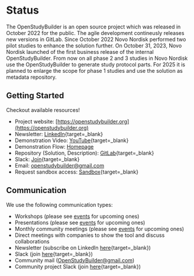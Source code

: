 # Status

The OpenStudyBuilder is an open source project which was released in October 2022 for the public. The agile development contineusly releases new versions in GitLab. Since October 2022 Novo Nordisk performed two pilot studies to enhance the solution further. On October 31, 2023, Novo Nordisk launched of the first business release of the internal OpenStudyBuilder. From now on all phase 2 and 3 studies in Novo Nordisk use the OpenStudyBuilder to generate study protocol parts. For 2025 it is planned to enlarge the scope for phase 1 studies and use the solution as metadata repository.

## Getting Started

Checkout available resources!

- Project website: [https://openstudybuilder.org](https://openstudybuilder.org)
- Newsletter: [LinkedIn](https://www.linkedin.com/newsletters/openstudybuilder-6990328054849916928/){target=_blank}
- Demonstration Video: [YouTube](https://youtu.be/dL5CY0BwfEs){target=_blank}
- Demonstration Flow: [Homepage](./info_demo.md)
- Repository (Solution, Description): [GitLab](https://gitlab.com/Novo-Nordisk/nn-public/openstudybuilder){target=_blank}
- Slack: [Join](https://join.slack.com/t/openstudybuilder/shared_invite/zt-19mtauzic-Jvrhtmy7hGstgyiIvB1Wsw){target=_blank}
- Email: [openstudybuilder@gmail.com](mailto:openstudybuilder@gmail.com)
- Request sandbox access: [Sandbox](./guide_sandbox.md#getting-access){target=_blank}

## Communication

We use the following communication types:

- Workshops (please see [events](./info_events.md) for upcoming ones)
- Presentations (please see [events](./info_events.md) for upcoming ones)
- Monthly community meetings (please see [events](./info_events.md) for upcoming ones)
- Direct meetings with companies to show the tool and discuss collaborations
- Newsletter (subscribe on LinkedIn [here](https://www.linkedin.com/newsletters/openstudybuilder-6990328054849916928/){target=_blank})
- Slack (join [here](https://join.slack.com/t/openstudybuilder/shared_invite/zt-19mtauzic-Jvrhtmy7hGstgyiIvB1Wsw){target=_blank})
- Community mail (<a href="mailto:OpenStudyBuilder@gmail.com">OpenStudyBuilder@gmail.com</a>)
- Community project Slack (join [here](https://join.slack.com/t/osb-mdr/shared_invite/zt-2iwjqjg76-r0NW6pRH5GnGQQ~~izLc_A){target=_blank})


